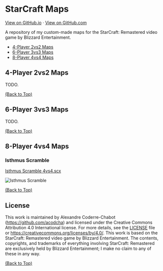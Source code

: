 # StarCraft Maps

[View on GitHub.io](https://acodcha.github.io/starcraft-maps) · [View on GitHub.com](https://github.com/acodcha/starcraft-maps)

A repository of my custom-made maps for the StarCraft: Remastered video game by Blizzard Entertainment.

- [4-Player 2vs2 Maps](#4-player-2vs2-maps)
- [6-Player 3vs3 Maps](#6-player-3vs3-maps)
- [8-Player 4vs4 Maps](#8-player-4vs4-maps)

## 4-Player 2vs2 Maps

TODO.

[(Back to Top)](#)

## 6-Player 3vs3 Maps

TODO.

[(Back to Top)](#)

## 8-Player 4vs4 Maps

### Isthmus Scramble

[Isthmus Scramble 4vs4.scx](https://github.com/acodcha/starcraft-maps/maps/isthmus_scramble/Isthmus%20Scramble%204vs4.scx)

![Isthmus Scramble](maps/isthmus_scramble/Isthmus%20Scramble.png)

[(Back to Top)](#)

## License

This work is maintained by Alexandre Coderre-Chabot (<https://github.com/acodcha>) and licensed under the Creative Commons Attribution 4.0 International license. For more details, see the [LICENSE](LICENSE) file or <https://creativecommons.org/licenses/by/4.0/>. This work is based on the StarCraft: Remastered video game by Blizzard Entertainment. The contents, copyrights, and trademarks of everything involving StarCraft: Remastered are exclusively held by Blizzard Entertainment; I make no claim to any of these in any way.

[(Back to Top)](#)

